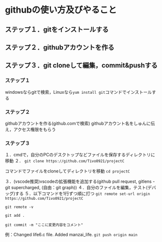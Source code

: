 # githubの使い方及びやること
## ステップ１．gitをインストールする
## ステップ２．githubアカウントを作る
## ステップ３．git cloneして編集，commit&pushする

### ステップ１
windowsならgitで検索，Linuxなら```yum install git```コマンドでインストールする
### ステップ２
githubアカウントを作る(github.comで検索)
githubアカウント名をしゅんに伝え，アクセス権限をもらう

### ステップ３
１．cmdで，自分のPCのデスクトップなどファイルを保存するディレクトリに移動
２．
```git clone https://github.com/Tivo0921/projectC```

コマンドでファイルをcloneしてディレクトリを移動
```cd projectC```

３．(vscode推奨)vscodeの拡張機能を追加する(github pull request, gitlens - git supercharged, (自由：git graph))
４．自分のファイルを編集，テスト(デバッグ)する 
５．以下コマンドを1行ずつ順に打つ
```git remote set-url origin https://github.com/Tivo0921/projectC```

```git remote -v```

```git add .```

```git commit -m "ここに変更内容をコメント"```

例：Changed life6.c file. Added manzai_life.
```git push origin main```
